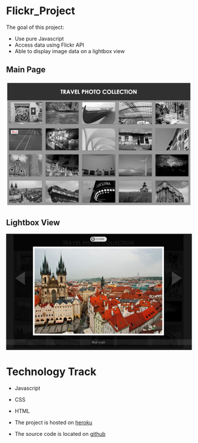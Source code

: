 # Flickr_Project
The goal of this project:
* Use pure Javascript
* Access data using Flickr API
* Able to display image data on a lightbox view

## Main Page
![Homepage](img/homepage.png)

## Lightbox View
![Lightbox](img/lightbox_sample.png)




# Technology Track
* Javascript
* CSS
* HTML

* The project is hosted on [heroku](https://radiant-ridge-3805.herokuapp.com/)
* The source code is located on [github](https://github.com/xyedagun/Flickr_Project)
